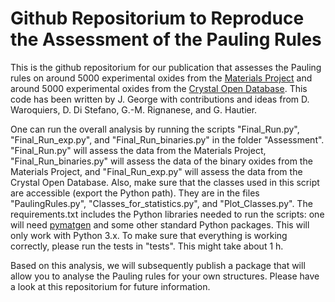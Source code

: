 # Github Repositorium to Reproduce the Assessment of the Pauling Rules

This is the github repositorium for our publication that assesses the Pauling rules on around 5000 experimental oxides from the [Materials Project](http://materialsproject.org/) and around 5000 experimental oxides from the [Crystal Open Database](http://www.crystallography.net/cod/). This code has been written by J. George with contributions and ideas from D. Waroquiers, D. Di Stefano, G.-M. Rignanese, and G. Hautier.

One can run the overall analysis by running the scripts "Final_Run.py", "Final_Run_exp.py", and "Final_Run_binaries.py" in the folder "Assessment". "Final_Run.py" will assess the data from the Materials Project, "Final_Run_binaries.py" will assess the data of the binary oxides from the Materials Project, and "Final_Run_exp.py" will assess the data from the Crystal Open Database. Also, make sure that the classes used in this script are accessible (export the Python path). They are in the files "PaulingRules.py", "Classes_for_statistics.py", and "Plot_Classes.py". The requirements.txt includes the Python libraries needed to run the scripts: one will need [pymatgen](http://pymatgen.org/) and some other standard Python packages. This will only work with Python 3.x. To make sure that everything is working correctly, please run the tests in "tests". This might take about 1 h.

Based on this analysis, we will subsequently publish a package that will allow you to analyse the Pauling rules for your own structures. Please have a look at this repositorium for future information.

